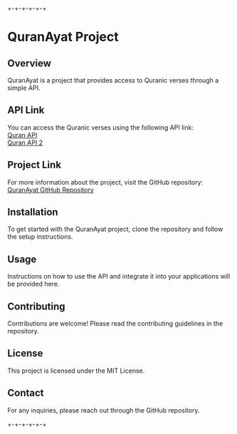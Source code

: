 
+-+-+-+-+-+  
# QuranAyat Project

## Overview
QuranAyat is a project that provides access to Quranic verses through a simple API.

## API Link
You can access the Quranic verses using the following API link:  
[Quran API](https://cdn.jsdelivr.net/gh/Mahmoud0066/QuranAyat/public/quran.json)   
[Quran API 2 ](https://cdn.jsdelivr.net/gh/Mahmoud0066/QuranAyat/public/ara-quranqumbul.min.json)

## Project Link
For more information about the project, visit the GitHub repository:  
[QuranAyat GitHub Repository](https://github.com/Mahmoud0066/QuranAyat)

## Installation
To get started with the QuranAyat project, clone the repository and follow the setup instructions.

## Usage
Instructions on how to use the API and integrate it into your applications will be provided here.

## Contributing
Contributions are welcome! Please read the contributing guidelines in the repository.

## License
This project is licensed under the MIT License.

## Contact
For any inquiries, please reach out through the GitHub repository.

+-+-+-+-+-+

